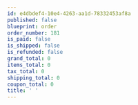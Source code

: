 ```yaml
---
id: e4dbdef4-10e4-4263-aa1d-78332453af8a
published: false
blueprint: order
order_number: 181
is_paid: false
is_shipped: false
is_refunded: false
grand_total: 0
items_total: 0
tax_total: 0
shipping_total: 0
coupon_total: 0
title: ' '
---
```

